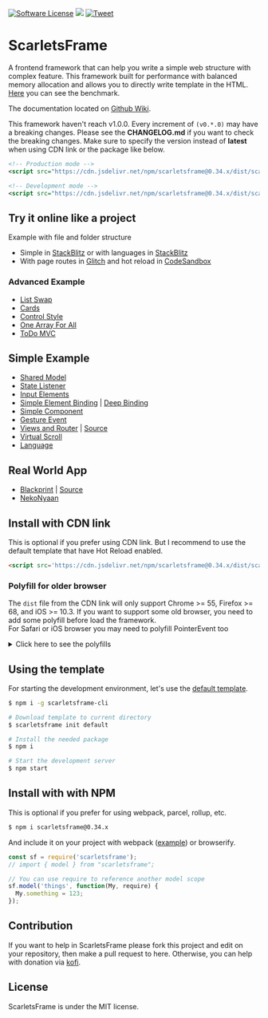 [![Software License](https://img.shields.io/badge/License-MIT-brightgreen.svg)](LICENSE)
[![](https://data.jsdelivr.com/v1/package/npm/scarletsframe/badge)](https://www.jsdelivr.com/package/npm/scarletsframe)
[![Tweet](https://img.shields.io/twitter/url/http/shields.io.svg?style=social)](https://twitter.com/intent/tweet?text=ScarletsFrame%20is%20frontend%20library%20that%20can%20help%20simplify%20your%20code.&url=https://github.com/ScarletsFiction/ScarletsFrame&via=github&hashtags=scarletsframe,browser,framework,library,mvw)

# ScarletsFrame
A frontend framework that can help you write a simple web structure with complex feature. This framework built for performance with balanced memory allocation and allows you to directly write template in the HTML. [Here](https://rawgit.com/krausest/js-framework-benchmark/master/webdriver-ts-results/table.html) you can see the benchmark.

The documentation located on [Github Wiki](https://github.com/ScarletsFiction/ScarletsFrame/wiki).

This framework haven't reach v1.0.0. Every increment of `(v0.*.0)` may have a breaking changes. Please see the **CHANGELOG.md** if you want to check the breaking changes. Make sure to specify the version instead of **latest** when using CDN link or the package like below.

```xml
<!-- Production mode -->
<script src="https://cdn.jsdelivr.net/npm/scarletsframe@0.34.x/dist/scarletsframe.min.js"></script>

<!-- Development mode -->
<script src="https://cdn.jsdelivr.net/npm/scarletsframe@0.34.x/dist/scarletsframe.dev.js"></script>
```

## Try it online like a project
Example with file and folder structure
 - Simple in [StackBlitz](https://stackblitz.com/edit/scarletsframe-simple?file=index.js) or with languages in [StackBlitz](https://stackblitz.com/edit/scarletsframe-simple-language?file=index.html)
 - With page routes in [Glitch](https://glitch.com/edit/#!/scarletsframe-default?path=src%2Fvw-myview%2Fexample.html%3A4%3A7) and hot reload in [CodeSandbox](https://codesandbox.io/s/scarletsframe-default-5wxo7?file=/src/vw-myview/example.js)

### Advanced Example
- [List Swap](https://jsbin.com/wicunop/edit?js,console,output)
- [Cards](https://jsbin.com/bicijol/edit?js,output)
- [Control Style](https://jsbin.com/venipic/edit?html,js,output)
- [One Array For All](https://jsbin.com/weyecin/edit?html,js,output)
- [ToDo MVC](https://jsfiddle.net/stefansarya/b0z238r7/)

## Simple Example
- [Shared Model](https://jsbin.com/xiyeron/edit?html,js,output)
- [State Listener](https://jsbin.com/qohifel/edit?html,js,output)
- [Input Elements](https://jsbin.com/toripov/edit?js,console,output)
- [Simple Element Binding](https://jsbin.com/liluhul/edit?js,console,output) | [Deep Binding](https://jsbin.com/wesayec/edit?html,js,output)
- [Simple Component](https://jsbin.com/guwevis/edit?html,js,console,output)
- [Gesture Event](https://jsbin.com/jilivas/edit?html,js,output)
- [Views and Router](https://1vbdh.csb.app/) | [Source](https://codesandbox.io/s/viewsrouter-example-1vbdh)
- [Virtual Scroll](https://playcode.io/224164?tabs=model.js&output)
- [Language](https://jsbin.com/delayeb/edit?html,js,output)

## Real World App
 - [Blackprint](https://blackprint.github.io/) | [Source](https://github.com/Blackprint/Blackprint)
 - [NekoNyaan](https://nekonyaan.com)

## Install with CDN link
This is optional if you prefer using CDN link.
But I recommend to use the default template that have Hot Reload enabled.
```html
<script src='https://cdn.jsdelivr.net/npm/scarletsframe@0.34.x/dist/scarletsframe.min.js'></script>
```

### Polyfill for older browser
The `dist` file from the CDN link will only support Chrome >= 55, Firefox >= 68, and iOS >= 10.3.
If you want to support some old browser, you need to add some polyfill before load the framework.<br>
For Safari or iOS browser you may need to polyfill PointerEvent too<br>

<details>
  <summary>Click here to see the polyfills</summary>
  ```html
  <script type="text/javascript">
    // Polyfill for Old Browser
    (function(){function z(a){document.write('<script src="'+a+'"><\/script>')}
      if(!window.PointerEvent) // Chrome < 55, Firefox 42
        z('https://code.jquery.com/pep/0.4.3/pep.js');
      if(!window.Reflect) // Chrome < 49
        z('https://unpkg.com/core-js-bundle@latest/minified.js');
      if(!window.customElements) // Chrome < 54, Firefox 63
        z('https://unpkg.com/@webcomponents/webcomponentsjs@latest/webcomponents-loader.js');

      // From https://polyfill.io/v3/url-builder/
      if(!window.ResizeObserver || !Element.prototype.append || !Element.prototype.matches || !Array.prototype.includes || !Object.assign || !window.MutationObserver)
        z('https://polyfill.io/v3/polyfill.min.js?features=Element.prototype.append%2CElement.prototype.prepend%2CArray.prototype.includes%2CArray.from%2CElement.prototype.matches%2CElement.prototype.closest%2CIntersectionObserver%2CIntersectionObserverEntry%2CObject.assign%2CObject.create%2CResizeObserver%2CPromise%2CWeakMap%2CWeakSet%2CrequestAnimationFrame%2CMutationObserver');
    })();
  </script>
  ```
</details>

## Using the template
For starting the development environment, let's use the [default template](https://github.com/StefansArya/scarletsframe-default).

```sh
$ npm i -g scarletsframe-cli

# Download template to current directory
$ scarletsframe init default

# Install the needed package
$ npm i

# Start the development server
$ npm start
```

## Install with with NPM
This is optional if you prefer for using webpack, parcel, rollup, etc.
```sh
$ npm i scarletsframe@0.34.x
```

And include it on your project with webpack ([example](https://github.com/krausest/js-framework-benchmark/tree/master/frameworks/keyed/scarletsframe)) or browserify.
```js
const sf = require('scarletsframe');
// import { model } from "scarletsframe";

// You can use require to reference another model scope
sf.model('things', function(My, require) {
  My.something = 123;
});
```

## Contribution
If you want to help in ScarletsFrame please fork this project and edit on your repository, then make a pull request to here. Otherwise, you can help with donation via [kofi](https://ko-fi.com/stefansarya).

## License
ScarletsFrame is under the MIT license.